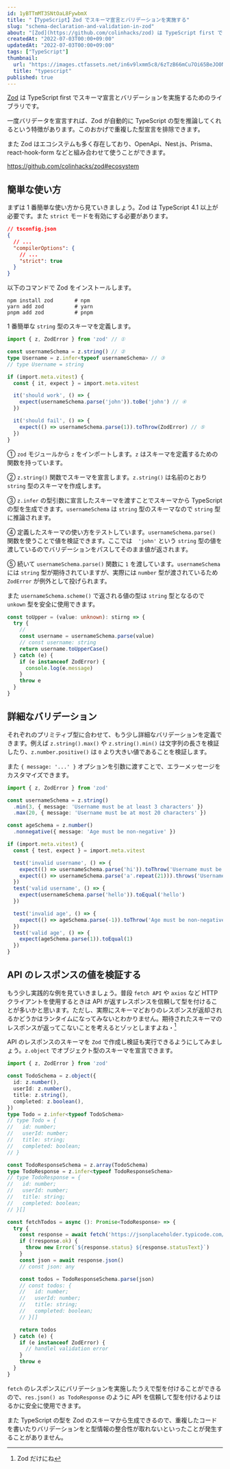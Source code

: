 ```yaml
---
id: 1yBTTmMT3SNtOaL8FywbmX
title: "【TypeScript】Zod でスキーマ宣言とバリデーションを実施する"
slug: "schema-declaration-and-validation-in-zod"
about: "[Zod](https://github.com/colinhacks/zod) は TypeScript first でスキーマ宣言とバリデーションを実施するためのライブラリです。  一度バリデータを宣言すれば、Zod が自動的に TypeScript の型を推論してくれるという特徴があります。このおかげで重複した型宣言を排除できます。  また、Zod はエコシステムも多く存在しており、OpenApi、Nest.js、Prisma、react-hook-form などと組み合わせて使うことができます。"
createdAt: "2022-07-03T00:00+09:00"
updatedAt: "2022-07-03T00:00+09:00"
tags: ["TypeScript"]
thumbnail:
  url: "https://images.ctfassets.net/in6v9lxmm5c8/6zTzB66mCu7Oi65BeJO0Nh/c9a64c4494dde084026cbfa28fa0d044/__________________________3_.png"
  title: "typescript"
published: true
---
```

[Zod](https://github.com/colinhacks/zod) は TypeScript first でスキーマ宣言とバリデーションを実施するためのライブラリです。

一度バリデータを宣言すれば、Zod が自動的に TypeScript の型を推論してくれるという特徴があります。このおかげで重複した型宣言を排除できます。

また Zod はエコシステムも多く存在しており、OpenApi、Nest.js、Prisma、react-hook-form などと組み合わせて使うことができます。

https://github.com/colinhacks/zod#ecosystem

## 簡単な使い方

まずは 1 番簡単な使い方から見ていきましょう。Zod は TypeScript 4.1 以上が必要です。また `strict` モードを有効にする必要があります。

```json
// tsconfig.json
{
  // ...
  "compilerOptions": {
    // ...
    "strict": true
  }
}
```

以下のコマンドで Zod をインストールします。

```
npm install zod       # npm
yarn add zod          # yarn
pnpm add zod          # pnpm
```

1 番簡単な `string` 型のスキーマを定義します。

```ts
import { z, ZodError } from 'zod' // ①

const usernameSchema = z.string() // ②
type Username = z.infer<typeof usernameSchema> // ③
// type Username = string

if (import.meta.vitest) {
  const { it, expect } = import.meta.vitest

  it('should work', () => {
    expect(usernameSchema.parse('john')).toBe('john') // ④
  })

  it('should fail', () => {
    expect(() => usernameSchema.parse(1)).toThrow(ZodError) // ⑤
  })
}
```

① `zod` モジュールから `z` をインポートします。`z` はスキーマを定義するための関数を持っています。

② `z.string()` 関数でスキーマを宣言します。`z.string()` は名前のとおり `string` 型のスキーマを作成します。

③ `z.infer` の型引数に宣言したスキーマを渡すことでスキーマから TypeScript の型を生成できます。`usernameSchema` は `string` 型のスキーマなので `string` 型に推論されます。

④ 定義したスキーマの使い方をテストしています。`usernameSchema.parse()` 関数を使うことで値を検証できます。ここでは　`'john'` という `string` 型の値を渡しているのでバリデーションをパスしてそのまま値が返されます。

⑤ 続いて `usernameSchema.parse()` 関数に `1` を渡しています。`usernameSchema` には `string` 型が期待されていますが、実際には `number` 型が渡されているため `ZodError` が例外として投げられます。

また `usernameSchema.scheme()` で返される値の型は `string` 型となるので `unkown` 型を安全に使用できます。

```ts
const toUpper = (value: unknown): stirng => {
  try {
    // 
    const username = usernameSchema.parse(value) 
    // const username: string
    return username.toUpperCase()
  } catch (e) {
    if (e instanceof ZodError) {
      console.log(e.message)
    }
    throw e
  }
}
```

## 詳細なバリデーション

それぞれのプリミティブ型に合わせて、もう少し詳細なバリデーションを定義できます。例えば `z.string().max()` や `z.string().min()` は文字列の長さを検証したり、`z.number.positive()` は `0` より大きい値であることを検証します。

また `{ message: '...' }` オプションを引数に渡すことで、エラーメッセージをカスタマイズできます。

```ts
import { z, ZodError } from 'zod'

const usernameSchema = z.string()
  .min(3, { message: 'Username must be at least 3 characters' })
  .max(20, { message: 'Username must be at most 20 characters' })

const ageSchema = z.number()
  .nonnegative({ message: 'Age must be non-negative' })

if (import.meta.vitest) {
  const { test, expect } = import.meta.vitest

  test('invalid username', () => {
    expect(() => usernameSchema.parse('hi')).toThrow('Username must be at least 3 characters')
    expect(() => usernameSchema.parse('a'.repeat(21))).throws('Username must be at most 20 characters')
  })
  test('valid username', () => {
    expect(usernameSchema.parse('hello')).toEqual('hello')
  })

  test('invalid age', () => {
    expect(() => ageSchema.parse(-1)).toThrow('Age must be non-negative')
  })
  test('valid age', () => {
    expect(ageSchema.parse(1)).toEqual(1)
  })
}
```

## API のレスポンスの値を検証する

もう少し実践的な例を見ていきましょう。普段 `fetch API` や `axios` など HTTP クライアントを使用するときは API が返すレスポンスを信頼して型を付けることが多いかと思います。ただし、実際にスキーマどおりのレスポンスが返却されるかどうかはランタイムになってみないとわかりません。期待されたスキーマのレスポンスが返ってこないことを考えるとゾッとしますよね・[^1]

API のレスポンスのスキーマを `Zod` で作成し検証も実行できるようにしてみましょう。`z.object` でオブジェクト型のスキーマを宣言できます。

```ts
import { z, ZodError } from 'zod'

const TodoSchema = z.object({
  id: z.number(),
  userId: z.number(),
  title: z.string(),
  completed: z.boolean(),
})
type Todo = z.infer<typeof TodoSchema>
// type Todo = {
//   id: number;
//   userId: number;
//   title: string;
//   completed: boolean;
// }

const TodoResponseSchema = z.array(TodoSchema)
type TodoResponse = z.infer<typeof TodoResponseSchema>
// type TodoResponse = {
//   id: number;
//   userId: number;
//   title: string;
//   completed: boolean;
// }[]

const fetchTodos = async (): Promise<TodoResponse> => {
  try {
    const response = await fetch('https://jsonplaceholder.typicode.com/todos')
    if (!response.ok) {
      throw new Error(`${response.status} ${response.statusText}`)
    }
    const json = await response.json()
    // const json: any

    const todos = TodoResponseSchema.parse(json)
    // const todos: {
    //   id: number;
    //   userId: number;
    //   title: string;
    //   completed: boolean;
    // }[]

    return todos
  } catch (e) {
    if (e instanceof ZodError) {
      // handlel validation error
    }
    throw e
  }
}
```

`fetch` のレスポンスにバリデーションを実施したうえで型を付けることができるので、`res.json() as TodoResponse` のように API を信頼して型を付けるよりはるかに安全に使用できます。

また TypeScript の型を Zod のスキーマから生成できるので、重複したコードを書いたりバリデーションをと型情報の整合性が取れないといったことが発生することがありません。

[^1]: Zod だけにね
